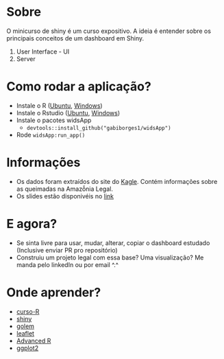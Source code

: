 # Sobre

O minicurso de shiny é um curso expositivo. A ideia é entender sobre os principais conceitos de um dashboard em Shiny.
1. User Interface - UI
2. Server

# Como rodar a aplicação?

- Instale o R ([Ubuntu](https://www.digitalocean.com/community/tutorials/how-to-install-r-on-ubuntu-20-04-pt), [Windows](https://cran.r-project.org/bin/windows/base/))
- Instale o Rstudio ([Ubuntu](https://www.edivaldobrito.com.br/rstudio-no-linux/), [Windows](https://www.rstudio.com/products/rstudio/download/))
- Instale o pacotes widsApp
  - `devtools::install_github("gabiborges1/widsApp")`
- Rode `widsApp:run_app()` 

# Informações

- Os dados foram extraídos do site do [Kagle](https://www.kaggle.com/mateus558/brazilian-legal-amazon-burned-area-dataset?select=gfed_1998_2016_w_fire_spots.csv). Contém informações sobre as queimadas na Amazỗnia Legal. 
- Os slides estão disponivéis no [link](https://docs.google.com/presentation/d/13A3hmwjsjCDBR4A-qUWHObwqGlmi2NGLAFpHc4D-c_s/edit?usp=sharing)

# E agora?

- Se sinta livre para usar, mudar, alterar, copiar o dashboard estudado (Inclusive enviar PR pro repositório)
- Construiu um projeto legal com essa base? Uma visualização? Me manda pelo linkedIn ou por email ^.^

# Onde aprender? 

- [curso-R](https://www.curso-r.com/)
- [shiny](https://shiny.rstudio.com/)
- [golem](https://cran.r-project.org/web/packages/golem/vignettes/a_start.html)
- [leaflet](https://rstudio.github.io/leaflet/)
- [Advanced R](https://adv-r.hadley.nz/)
- [ggplot2](https://ggplot2-book.org/)
